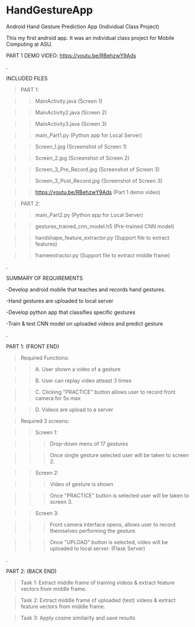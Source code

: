 # HandGestureApp
Android Hand Gesture Prediction App (Individual Class Project)

This my first android app. It was an individual class project for Mobile Computing at ASU.

PART 1 DEMO VIDEO: https://youtu.be/RBehzwY9Ads

.

INCLUDED FILES

>PART 1:

>>MainActivity.java 			        (Screen 1)

>>MainActivity2.java			        (Screen 2)

>>MainActivity3.java			        (Screen 3)

>>main_Part1.py				            (Python app for Local Server)

>>Screen_1.jpg				            (Screenshot of Screen 1)

>>Screen_2.jpg				            (Screenshot of Screen 2)

>>Screen_3_Pre_Record.jpg			    (Screenshot of Screen 3)

>>Screen_3_Post_Record.jpg		    (Screenshot of Screen 3)

>>https://youtu.be/RBehzwY9Ads		(Part 1 demo video)

>PART 2:

>>main_Part2.py				            (Python app for Local Server)

>>gestures_trained_cnn_model.h5		(Pre-trained CNN model)

>>handshape_feature_extractor.py	(Support file to extract features)

>>frameextractor.py			          (Support file to extract middle frame)

.

SUMMARY OF REQUIREMENTS

-Develop android mobile that teaches and records hand gestures.

-Hand gestures are uploaded to local server

-Develop python app that classifies specific gestures

-Train & test CNN model on uploaded videos and predict gesture

.

PART 1: (FRONT END)

>Required Functions:

>>A. User shown a video of a gesture

>>B. User can replay video atleast 3 times

>>C. Clicking "PRACTICE" button allows user to record front camera for 5s max

>>D. Videos are upload to a server

>Required 3 screens:

>>Screen 1: 

>>>Drop-down menu of 17 gestures 

>>>Once single gesture selected user will be taken to screen 2.

>>Screen 2: 

>>>Video of gesture is shown

>>>Once "PRACTICE" button is selected user will be taken to screen 3.

>>Screen 3: 

>>>Front camera interface opens, allows user to record themselves performing the gesture.

>>>Once "UPLOAD" button is selected, video will be uploaded to local server. (Flask Server)

.

PART 2: (BACK END)

>Task 1: Extract middle frame of training videos & extract feature vectors from middle frame.

>Task 2: Extract middle frame of uploaded (test) videos & extract feature vectors from middle frame.

>Task 3: Apply cosine similarity and save results
